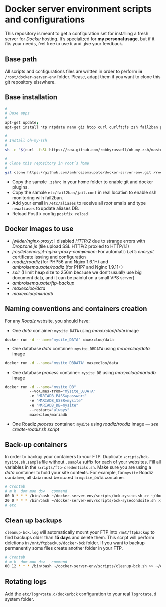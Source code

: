 # Docker server environment scripts and configurations

This repository is meant to get a configuration set for installing a fresh server for *Docker* hosting.
It’s specialized for **my personal usage**, but if it fits your needs, feel free to use it and give your feedback.

## Base path

All scripts and configurations files are written in order to perform **in** `/root/docker-server-env` folder.
Please, adapt them if you want to clone this git repository elsewhere.

## Base installation

```bash
#
# Base apps
#
apt-get update;
apt-get install ntp ntpdate nano git htop curl curlftpfs zsh fail2ban postfix mailutils;

#
# Install oh-my-zsh
#
sh -c "$(curl -fsSL https://raw.github.com/robbyrussell/oh-my-zsh/master/tools/install.sh)"

#
# Clone this repository in root’s home
#
git clone https://github.com/ambroisemaupate/docker-server-env.git /root/docker-server-env;
```

* Copy the sample `.zshrc` in your home folder to enable git and docker plugins.
* Copy the sample `etc/fail2ban/jail.conf` in real location to enable ssh monitoring with fail2ban.
* Add your email in `/etc/aliases` to receive all *root* emails and type `newaliases` to update aliases DB.
* Reload Postfix config `postfix reload`

## Docker images to use

* *jwilder/nginx-proxy*: I disabled *HTTP/2* due to strange errors with *Dropzone.js* (file upload SSL HTTP/2 proxied to HTTP/1.1)
* *jrcs/letsencrypt-nginx-proxy-companion*: For automatic *Let’s encrypt* certificate issuing and configuration
* *roadiz/roadiz* (for PHP56 and Nginx 1.6.1+) and *ambroisemaupate/roadiz* (for PHP7 and Nginx 1.9.11+)
* *solr* (I limit heap size to 256m because we don’t usually use big document data, and it can be painful on a small VPS server)
* *ambroisemaupate/ftp-backup*
* *maxexcloo/data*
* *maxexcloo/mariadb*

## Naming conventions and containers creation

For any *Roadiz* website, you should have:

- One *data* container: `mysite_DATA` using *maxexcloo/data* image

```bash
docker run -d --name="mysite_DATA" maxexcloo/data
```

- One database *data* container: `mysite_DBDATA` using *maxexcloo/data* image

```bash
docker run -d --name="mysite_DBDATA" maxexcloo/data
```

- One database *process* container: `mysite_DB` using *maxexcloo/mariadb* image

```bash
docker run -d --name="mysite_DB"
           --volumes-from="mysite_DBDATA"
           -e "MARIADB_PASS=password"
           -e "MARIADB_USER=mysite"
           -e "MARIADB_DB=mysite"
           --restart="always"
           maxexcloo/mariadb
```

- One Roadiz *process* container: `mysite` using *roadiz/roadiz* image — *see create-roadiz.sh script*

## Back-up containers

In order to backup your containers to your FTP. Duplicate `scripts/bck-mysite.sh.sample`
file without `.sample` suffix for each of your websites.
Fill all variables in the `scripts/ftp-credentials.sh`. Make sure you are using a *data* container to hold your site contents.
For example, for `mysite` Roadiz container, all data must be stored in `mysite_DATA` container.

```bash
# Crontab
# m h  dom mon dow   command
00 0 * * * /bin/bash ~/docker-server-env/scripts/bck-mysite.sh >> ~/docker-server-env/bck_logs/bck-mysite.log
20 0 * * * /bin/bash ~/docker-server-env/scripts/bck-mysecondsite.sh >> ~/docker-server-env/bck_logs/bck-mysecondsite.log
# etc
```

## Clean up backups

`cleanup-bck.log` will automatically mount your FTP into `/mnt/ftpbackup` to find backups older than **15 days** and delete them.
This script will perform deletions in `/mnt/ftpbackup/docker-bck` folder. If you want to backup permanently some files
create another folder in your FTP.

```bash
# Crontab
# m h  dom mon dow   command
00 12 * * * /bin/bash ~/docker-server-env/scripts/cleanup-bck.sh >> ~/docker-server-env/bck_logs/cleanup-bck.log
```

## Rotating logs

Add the `etc/logrotate.d/dockerbck` configuration to your real `logrotate.d` system folder.

